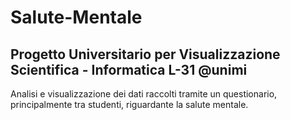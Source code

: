 # Salute-Mentale
## Progetto Universitario per Visualizzazione Scientifica - Informatica L-31 @unimi
Analisi e visualizzazione dei dati raccolti tramite un questionario, principalmente tra studenti, riguardante la salute mentale.
